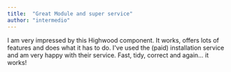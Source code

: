 ```yaml
---
title:  "Great Module and super service"
author: "intermedio"
---
```

I am very impressed by this Highwood component. It works, offers lots of features and does what it has to do. I've used the (paid) installation service and am very happy with their service. Fast, tidy, correct and again... it works!